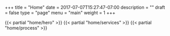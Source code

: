 +++
title = "Home"
date = 2017-07-07T15:27:47-07:00
description = ""
draft = false
type = "page"
menu = "main"
weight = 1
+++


<div class="home-page">
  {{< partial "home/hero" >}}
  {{< partial "home/services" >}}
  {{< partial "home/process" >}}
</div>
